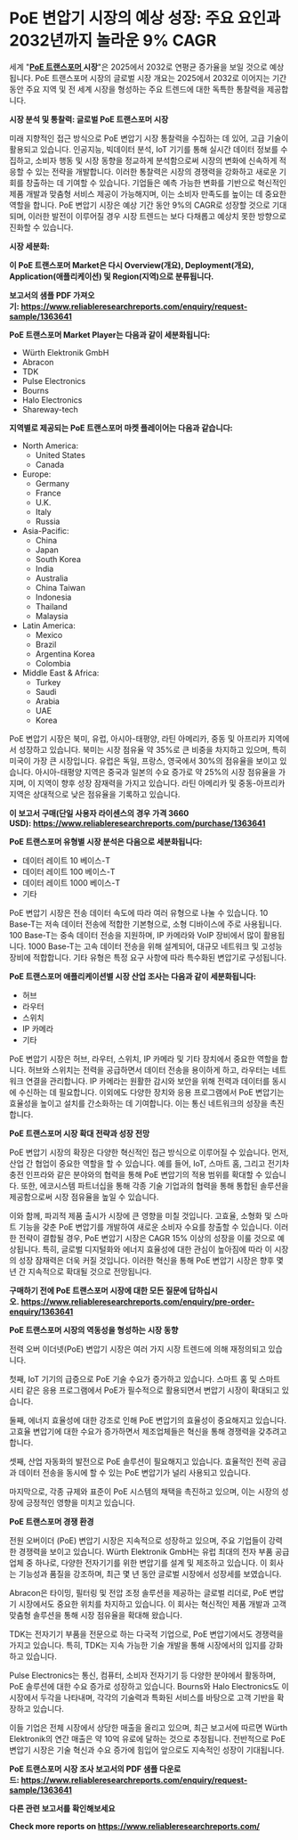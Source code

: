 <p><h1>PoE 변압기 시장의 예상 성장: 주요 요인과 2032년까지 놀라운 9% CAGR</h1></p><p>세계 "<strong><a href="https://www.reliableresearchreports.com/global-poe-transformers-market-r1363641?utm_campaign=106&utm_medium=8&utm_source=Github&utm_content=ia&utm_term=26022025&utm_id=poe-transformers">PoE 트랜스포머&nbsp;</a></strong><strong>시장</strong>"은 2025에서 2032로 연평균 증가율을 보일 것으로 예상됩니다. PoE 트랜스포머 시장의 글로벌 시장 개요는 2025에서 2032로 이어지는 기간 동안 주요 지역 및 전 세계 시장을 형성하는 주요 트렌드에 대한 독특한 통찰력을 제공합니다.</p>
<p><strong>시장 분석 및 통찰력: 글로벌 PoE 트랜스포머 시장</strong></p>
<p><p>미래 지향적인 접근 방식으로 PoE 변압기 시장 통찰력을 수집하는 데 있어, 고급 기술이 활용되고 있습니다. 인공지능, 빅데이터 분석, IoT 기기를 통해 실시간 데이터 정보를 수집하고, 소비자 행동 및 시장 동향을 정교하게 분석함으로써 시장의 변화에 신속하게 적응할 수 있는 전략을 개발합니다. 이러한 통찰력은 시장의 경쟁력을 강화하고 새로운 기회를 창출하는 데 기여할 수 있습니다. 기업들은 예측 가능한 변화를 기반으로 혁신적인 제품 개발과 맞춤형 서비스 제공이 가능해지며, 이는 소비자 만족도를 높이는 데 중요한 역할을 합니다. PoE 변압기 시장은 예상 기간 동안 9%의 CAGR로 성장할 것으로 기대되며, 이러한 발전이 이루어질 경우 시장 트렌드는 보다 다채롭고 예상치 못한 방향으로 진화할 수 있습니다.</p><a href="%7CAUTHORITHY_DOMAIN_URL%7C?utm_campaign=106&utm_medium=8&utm_source=Github&utm_content=ia&utm_term=26022025&utm_id=poe-transformers"></a></p>
<p><strong>시장 세분화:</strong></p>
<p><strong>이 PoE 트랜스포머 Market은 다시 Overview(개요), Deployment(개요), Application(애플리케이션) 및 Region(지역)으로 분류됩니다.</strong></p>
<p><strong>보고서의 샘플 PDF 가져오기:&nbsp;<a href="https://www.reliableresearchreports.com/enquiry/request-sample/1363641?utm_campaign=106&utm_medium=8&utm_source=Github&utm_content=ia&utm_term=26022025&utm_id=poe-transformers">https://www.reliableresearchreports.com/enquiry/request-sample/1363641</a></strong><strong></strong></p>
<p><strong>PoE 트랜스포머 Market Player는 다음과 같이 세분화됩니다:</strong></p>
<p><ul><li>Würth Elektronik GmbH</li><li>Abracon</li><li>TDK</li><li>Pulse Electronics</li><li>Bourns</li><li>Halo Electronics</li><li>Shareway-tech</li></ul></p>
<p><strong>지역별로 제공되는 PoE 트랜스포머 마켓 플레이어는 다음과 같습니다:</strong></p>
<p><ul>
    <li>
        North America:
        <ul>
            <li>United States</li>
            <li>Canada</li>
        </ul>
    </li>
    <li>
        Europe:
        <ul>
            <li>Germany</li>
            <li>France</li>
            <li>U.K.</li>
            <li>Italy</li>
            <li>Russia</li>
        </ul>
    </li>
    <li>
        Asia-Pacific:
        <ul>
            <li>China</li>
            <li>Japan</li>
            <li>South Korea</li>
            <li>India</li>
            <li>Australia</li>
            <li>China Taiwan</li>
            <li>Indonesia</li>
            <li>Thailand</li>
            <li>Malaysia</li>
        </ul>
    </li>
    <li>
        Latin America:
        <ul>
            <li>Mexico</li>
            <li>Brazil</li>
            <li>Argentina Korea</li>
            <li>Colombia</li>
        </ul>
    </li>
    <li>
        Middle East & Africa:
        <ul>
            <li>Turkey</li>
            <li>Saudi</li>
            <li>Arabia</li>
            <li>UAE</li>
            <li>Korea</li>
        </ul>
    </li>
    </ul></p>
<p><p>PoE 변압기 시장은 북미, 유럽, 아시아-태평양, 라틴 아메리카, 중동 및 아프리카 지역에서 성장하고 있습니다. 북미는 시장 점유율 약 35%로 큰 비중을 차지하고 있으며, 특히 미국이 가장 큰 시장입니다. 유럽은 독일, 프랑스, 영국에서 30%의 점유율을 보이고 있습니다. 아시아-태평양 지역은 중국과 일본의 수요 증가로 약 25%의 시장 점유율을 가지며, 이 지역이 향후 성장 잠재력을 가지고 있습니다. 라틴 아메리카 및 중동-아프리카 지역은 상대적으로 낮은 점유율을 기록하고 있습니다.</p></p>
<p><strong>이 보고서 구매(단일 사용자 라이센스의 경우 가격 3660 USD):&nbsp;<a href="https://www.reliableresearchreports.com/purchase/1363641?utm_campaign=106&utm_medium=8&utm_source=Github&utm_content=ia&utm_term=26022025&utm_id=poe-transformers">https://www.reliableresearchreports.com/purchase/1363641</a></strong></p>
<p><strong>PoE 트랜스포머 유형별 시장 분석은 다음으로 세분화됩니다:</strong></p>
<p><ul><li>데이터 레이트 10 베이스-T</li><li>데이터 레이트 100 베이스-T</li><li>데이터 레이트 1000 베이스-T</li><li>기타</li></ul></p>
<p><p>PoE 변압기 시장은 전송 데이터 속도에 따라 여러 유형으로 나눌 수 있습니다. 10 Base-T는 저속 데이터 전송에 적합한 기본형으로, 소형 디바이스에 주로 사용됩니다. 100 Base-T는 중속 데이터 전송을 지원하며, IP 카메라와 VoIP 장비에서 많이 활용됩니다. 1000 Base-T는 고속 데이터 전송을 위해 설계되어, 대규모 네트워크 및 고성능 장비에 적합합니다. 기타 유형은 특정 요구 사항에 따라 특수화된 변압기로 구성됩니다.</p></p>
<p><strong>PoE 트랜스포머 애플리케이션별 시장 산업 조사는 다음과 같이 세분화됩니다:</strong></p>
<p><ul><li>허브</li><li>라우터</li><li>스위치</li><li>IP 카메라</li><li>기타</li></ul></p>
<p><p>PoE 변압기 시장은 허브, 라우터, 스위치, IP 카메라 및 기타 장치에서 중요한 역할을 합니다. 허브와 스위치는 전력을 공급하면서 데이터 전송을 용이하게 하고, 라우터는 네트워크 연결을 관리합니다. IP 카메라는 원활한 감시와 보안을 위해 전력과 데이터를 동시에 수신하는 데 필요합니다. 이외에도 다양한 장치와 응용 프로그램에서 PoE 변압기는 효율성을 높이고 설치를 간소화하는 데 기여합니다. 이는 통신 네트워크의 성장을 촉진합니다.</p></p>
<p><strong>PoE 트랜스포머 시장 확대 전략과 성장 전망</strong></p>
<p><p>PoE 변압기 시장의 확장은 다양한 혁신적인 접근 방식으로 이루어질 수 있습니다. 먼저, 산업 간 협업이 중요한 역할을 할 수 있습니다. 예를 들어, IoT, 스마트 홈, 그리고 전기차 충전 인프라와 같은 분야와의 협력을 통해 PoE 변압기의 적용 범위를 확대할 수 있습니다. 또한, 에코시스템 파트너십을 통해 각종 기술 기업과의 협력을 통해 통합된 솔루션을 제공함으로써 시장 점유율을 높일 수 있습니다.</p><p>이와 함께, 파괴적 제품 출시가 시장에 큰 영향을 미칠 것입니다. 고효율, 소형화 및 스마트 기능을 갖춘 PoE 변압기를 개발하여 새로운 소비자 수요를 창출할 수 있습니다. 이러한 전략이 결합될 경우, PoE 변압기 시장은 CAGR 15% 이상의 성장을 이룰 것으로 예상됩니다. 특히, 글로벌 디지털화와 에너지 효율성에 대한 관심이 높아짐에 따라 이 시장의 성장 잠재력은 더욱 커질 것입니다. 이러한 혁신을 통해 PoE 변압기 시장은 향후 몇 년 간 지속적으로 확대될 것으로 전망됩니다.</p></p>
<p><strong>구매하기 전에 PoE 트랜스포머 시장에 대한 모든 질문에 답하십시오.&nbsp;<a href="https://www.reliableresearchreports.com/enquiry/pre-order-enquiry/1363641?utm_campaign=106&utm_medium=8&utm_source=Github&utm_content=ia&utm_term=26022025&utm_id=poe-transformers">https://www.reliableresearchreports.com/enquiry/pre-order-enquiry/1363641</a></strong><strong></strong></p>
<p><strong>PoE 트랜스포머 시장의 역동성을 형성하는 시장 동향</strong></p>
<p><p>전력 오버 이더넷(PoE) 변압기 시장은 여러 가지 시장 트렌드에 의해 재정의되고 있습니다. </p><p>첫째, IoT 기기의 급증으로 PoE 기술 수요가 증가하고 있습니다. 스마트 홈 및 스마트 시티 같은 응용 프로그램에서 PoE가 필수적으로 활용되면서 변압기 시장이 확대되고 있습니다.</p><p>둘째, 에너지 효율성에 대한 강조로 인해 PoE 변압기의 효율성이 중요해지고 있습니다. 고효율 변압기에 대한 수요가 증가하면서 제조업체들은 혁신을 통해 경쟁력을 갖추려고 합니다.</p><p>셋째, 산업 자동화의 발전으로 PoE 솔루션이 필요해지고 있습니다. 효율적인 전력 공급과 데이터 전송을 동시에 할 수 있는 PoE 변압기가 널리 사용되고 있습니다.</p><p>마지막으로, 각종 규제와 표준이 PoE 시스템의 채택을 촉진하고 있으며, 이는 시장의 성장에 긍정적인 영향을 미치고 있습니다.</p></p>
<p><strong>PoE 트랜스포머 경쟁 환경</strong></p>
<p><p>전원 오버이더 (PoE) 변압기 시장은 지속적으로 성장하고 있으며, 주요 기업들이 강력한 경쟁력을 보이고 있습니다. Würth Elektronik GmbH는 유럽 최대의 전자 부품 공급업체 중 하나로, 다양한 전자기기를 위한 변압기를 설계 및 제조하고 있습니다. 이 회사는 기능성과 품질을 강조하며, 최근 몇 년 동안 글로벌 시장에서 성장세를 보였습니다.</p><p>Abracon은 타이밍, 필터링 및 전압 조정 솔루션을 제공하는 글로벌 리더로, PoE 변압기 시장에서도 중요한 위치를 차지하고 있습니다. 이 회사는 혁신적인 제품 개발과 고객 맞춤형 솔루션을 통해 시장 점유율을 확대해 왔습니다.</p><p>TDK는 전자기기 부품을 전문으로 하는 다국적 기업으로, PoE 변압기에서도 경쟁력을 가지고 있습니다. 특히, TDK는 지속 가능한 기술 개발을 통해 시장에서의 입지를 강화하고 있습니다.</p><p>Pulse Electronics는 통신, 컴퓨터, 소비자 전자기기 등 다양한 분야에서 활동하며, PoE 솔루션에 대한 수요 증가로 성장하고 있습니다. Bourns와 Halo Electronics도 이 시장에서 두각을 나타내며, 각각의 기술력과 특화된 서비스를 바탕으로 고객 기반을 확장하고 있습니다.</p><p>이들 기업은 전체 시장에서 상당한 매출을 올리고 있으며, 최근 보고서에 따르면 Würth Elektronik의 연간 매출은 약 10억 유로에 달하는 것으로 추정됩니다. 전반적으로 PoE 변압기 시장은 기술 혁신과 수요 증가에 힘입어 앞으로도 지속적인 성장이 기대됩니다.</p></p>
<p><strong>PoE 트랜스포머 시장 조사 보고서의 PDF 샘플 다운로드:&nbsp;<a href="https://www.reliableresearchreports.com/enquiry/request-sample/1363641?utm_campaign=106&utm_medium=8&utm_source=Github&utm_content=ia&utm_term=26022025&utm_id=poe-transformers">https://www.reliableresearchreports.com/enquiry/request-sample/1363641</a></strong></p>
<p><strong></strong></p>
<p><strong></strong></p>
<p><strong></strong></p>
<p><strong></strong></p>
<p><strong>다른 관련 보고서를 확인해보세요</strong></p>
<p><strong>Check more reports on <a href="https://www.reliableresearchreports.com/?utm_campaign=106&utm_medium=8&utm_source=Github&utm_content=ia&utm_term=26022025&utm_id=poe-transformers">https://www.reliableresearchreports.com/</a></strong></p>